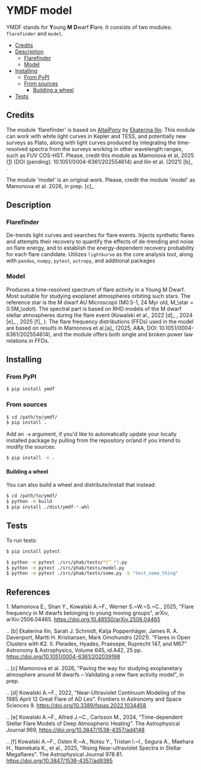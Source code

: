 # YMDF model

YMDF stands for **Y**oung **M** **D**warf **F**lare. It consists of two modules: `flarefinder` and `model`.

<!-- MarkdownTOC -->

- [Credits](#credits)
- [Description](#description)
    - [Flarefinder](#flarefinder)
    - [Model](#model)
- [Installing](#installing)
    - [From PyPI](#from-pypi)
    - [From sources](#from-sources)
        - [Building a wheel](#building-a-wheel)
- [Tests](#tests)

<!-- /MarkdownTOC -->

## Credits

The module 'flarefinder' is based on [AltaiPony](https://github.com/ekaterinailin/AltaiPony) by [Ekaterina Ilin](https://ekaterinailin.github.io/). This module can work with white light curves in Kepler and TESS, and potentially new surveys as Plato, along with light curves produced by integrating the time-resolved spectra from the surveys working in other wavelength ranges, such as FUV COS-HST. Please, credit this module as Mamonova et al, 2025 ([1](#ref1)) (DOI (pending): 10.1051/0004-6361/202554614) and Ilin et al. (2021) [b]_ .

The module 'model' is an original work. Please, credit the module 'model' as Mamonova et al. 2026, in prep. [c]_

## Description

### Flarefinder

De-trends light curves and searches for flare events. Injects synthetic flares and attempts their recovery to quantify the effects of de-trending and noise on flare energy, and to establish the energy-dependent recovery probability for each flare candidate. Utilizes `lightkurve` as the core analysis tool, along with `pandas`, `numpy`, `pytest`, `astropy`, and additional packages

### Model

Produces a time-resolved spectrum of flare activity in a Young M Dwarf. Most suitable for studying exoplanet atmospheres orbiting such stars. The reference star is the M dwarf AU Microscopii (M0.5-1, 24 Myr old, M_\star = 0.5M_\odot). The spectral part is based on RHD models of the M dwarf stellar atmospheres during the flare event (Kowalski et al., 2022 [d]_ , 2024 [e]_ , 2025 [f]_ ). The flare frequency distributions (FFDs) used in the model are based on results in Mamonova et al.[a]_ (2025, A&A, DOI: 10.1051/0004-6361/202554614), and the module offers both single and broken power law relations in FFDs.


## Installing

### From PyPI

``` sh
$ pip install ymdf
```

### From sources

``` sh
$ cd /path/to/ymdf/
$ pip install .
```

Add an `-e` argument, if you'd like to automatically update your locally installed package by pulling from the repository or/and if you intend to modify the sources:

``` sh
$ pip install -e .
```

#### Building a wheel

You can also build a wheel and distribute/install that instead:

``` sh
$ cd /path/to/ymdf/
$ python -m build
$ pip install ./dist/ymdf-*.whl
```

## Tests

To run tests:

``` sh
$ pip install pytest

$ python -m pytest ./src/phab/tests/*[^_*].py
$ python -m pytest ./src/phab/tests/model.py
$ python -m pytest ./src/phab/tests/some.py -k "test_some_thing"
```

## References

<span id="ref1">1.</span> Mamonova E., Shan Y., Kowalski A.~F., Werner S.~W.~S.~C., 2025, "Flare frequency in M dwarfs belonging to young moving groups", arXiv, arXiv:2506.04465. https://doi.org:10.48550/arXiv.2506.04465

.. [b] Ekaterina Ilin, Sarah J. Schmidt, Katja Poppenhäger, James R. A. Davenport, Martti H. Kristiansen, Mark Omohundro (2021). "Flares in Open Clusters with K2. II. Pleiades, Hyades, Praesepe, Ruprecht 147, and M67" Astronomy & Astrophysics, Volume 645, id.A42, 25 pp. https://doi.org/10.1051/0004-6361/202039198

.. [c] Mamonova et al. 2026, "Paving the way for studying exoplanetary atmosphere around M dwarfs – Validating a new flare activity model", in prep.

.. [d] Kowalski A.~F., 2022, "Near-Ultraviolet Continuum Modeling of the 1985 April 12 Great Flare of AD Leo". Frontiers in Astronomy and Space Sciences 9. https://doi.org/10.3389/fspas.2022.1034458

.. [e] Kowalski A.~F., Allred J.~C., Carlsson M., 2024, "Time-dependent Stellar Flare Models of Deep Atmospheric Heating". The Astrophysical Journal 969, https://doi.org/10.3847/1538-4357/ad4148

.. [f] Kowalski A.~F., Osten R.~A., Notsu Y., Tristan I.~I., Segura A., Maehara H., Namekata K., et al., 2025, "Rising Near-ultraviolet Spectra in Stellar Megaflares". The Astrophysical Journal 978 81. https://doi.org/10.3847/1538-4357/ad9395
